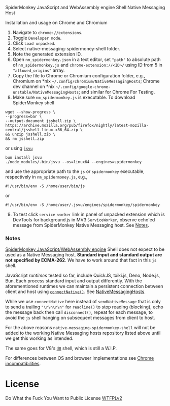 SpiderMonkey JavaScript and WebAssembly engine Shell Native Messaging Host

Installation and usage on Chrome and Chromium

1. Navigate to `chrome://extensions`.
2. Toggle `Developer mode`.
3. Click `Load unpacked`.
4. Select native-messaging-spidermoney-shell folder.
5. Note the generated extension ID.
6. Open `nm_spidermonkey.json` in a text editor, set `"path"` to absolute path of `nm_spidermonkey.js` and `chrome-extension://<ID>/` using ID from 5 in `"allowed_origins"` array. 
7. Copy the file to Chrome or Chromium configuration folder, e.g., Chromium on \*nix `~/.config/chromium/NativeMessagingHosts`; Chrome dev channel on \*nix `~/.config/google-chrome-unstable/NativeMessagingHosts`; and similar for Chrome For Testing.
8. Make sure `nm_spidermonkey.js` is executable. To download SpiderMonkey shell
```
wget --show-progress \
--progress=bar \
--output-document jsshell.zip \
https://archive.mozilla.org/pub/firefox/nightly/latest-mozilla-central/jsshell-linux-x86_64.zip \
&& unzip jsshell.zip \
&& rm jsshell.zip
```

or using [`jsvu`](https://github.com/GoogleChromeLabs/jsvu)

```
bun install jsvu
./node_modules/.bin/jsvu --os=linux64 --engines=spidermonkey
```
and use the appropriate path to the `js` or `spidermonkey` executable, respectively in `nm_spidermoney.js`, e.g.,

```
#!/usr/bin/env -S /home/user/bin/js
```
or

```
#!/usr/bin/env -S /home/user/.jsvu/engines/spidermonkey/spidermonkey
```
9. To test click `service worker` link in panel of unpacked extension which is DevTools for background.js in MV3 `ServiceWorker`, observe echo'ed message from SpiderMonkey Native Messaging host. See [Notes](https://github.com/guest271314/native-messaging-spidermonkey-shell/blob/main/README.md#notes).

### Notes

[SpiderMonkey JavaScript/WebAssembly engine](https://spidermonkey.dev/) Shell does not expect to be used as a Native Messaging host. **Standard input and standard output are not specified by ECMA-262**. We have to work around that fact in this `js` shell. 

JavaScript *runtimes* tested so far, include QuickJS, txiki.js, Deno, Node.js, Bun. Each process standard input and output differently. With the aforementioned runtimes we can maintain a persistent connection between client and host using [`connectNative()`](https://developer.mozilla.org/en-US/docs/Mozilla/Add-ons/WebExtensions/API/runtime/connectNative). See [NativeMessagingHosts](https://github.com/guest271314/NativeMessagingHosts).

While we use `connectNative` here instead of `sendNativeMessage` that is only to send a trailing `"\r\n\r\n"` for `readline()` to stop reading (blocking), echo the message back then call `disconnect()`, repeat for each message, to avoid the `js` shell hanging on subsequent messages from client to host.

For the above reasons `native-messaging-spidermonkey-shell` will not be added to the working Native Messaging hosts repository listed above until we get this working as intended. 

The same goes for V8's [`d8`](https://v8.dev/docs/d8) shell, which is still a W.I.P.

For differences between OS and browser implementations see [Chrome incompatibilities](https://developer.mozilla.org/en-US/docs/Mozilla/Add-ons/WebExtensions/Chrome_incompatibilities#native_messaging).

# License
Do What the Fuck You Want to Public License [WTFPLv2](http://www.wtfpl.net/about/)

